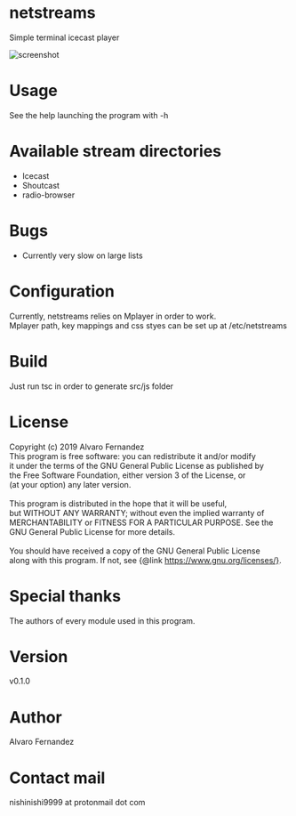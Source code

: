 # netstreams
Simple terminal icecast player

![screenshot](https://user-images.githubusercontent.com/14959143/55666699-1e3e5c80-5842-11e9-9179-e5a21b567df3.png)

# Usage
See the help launching the program with -h

# Available stream directories
- Icecast
- Shoutcast
- radio-browser

# Bugs
- Currently very slow on large lists

# Configuration
Currently, netstreams relies on Mplayer in order to work.
<br>Mplayer path, key mappings and css styes can be set up at /etc/netstreams

# Build
Just run tsc in order to generate src/js folder

# License
Copyright (c) 2019 Alvaro Fernandez
<br>This program is free software: you can redistribute it and/or modify
<br>it under the terms of the GNU General Public License as published by
<br>the Free Software Foundation, either version 3 of the License, or
<br>(at your option) any later version.
<br>
<br>This program is distributed in the hope that it will be useful,
<br>but WITHOUT ANY WARRANTY; without even the implied warranty of
<br>MERCHANTABILITY or FITNESS FOR A PARTICULAR PURPOSE.  See the
<br>GNU General Public License for more details.
<br>
<br>You should have received a copy of the GNU General Public License
<br>along with this program.  If not, see {@link https://www.gnu.org/licenses/}.

# Special thanks
The authors of every module used in this program.

# Version
v0.1.0

# Author
Alvaro Fernandez

# Contact mail
nishinishi9999 at protonmail dot com
